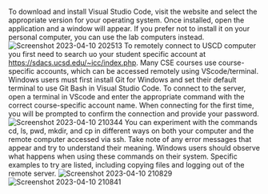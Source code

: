 To download and install Visual Studio Code, visit the website and select the appropriate version for your operating system. Once installed, open the application and a window will appear. If you prefer not to install it on your personal computer, you can use the lab computers instead.
![Screenshot 2023-04-10 202513](https://user-images.githubusercontent.com/130429260/231057946-88794aa8-08e8-44fa-aff7-060a405bc99f.png)
To remotely connect to USCD computer you first need to search uo your student specific account at https://sdacs.ucsd.edu/~icc/index.php. Many CSE courses use course-specific accounts, which can be accessed remotely using VScode/terminal. Windows users must first install Git for Windows and set their default terminal to use Git Bash in Visual Studio Code. To connect to the server, open a terminal in VScode and enter the appropriate command with the correct course-specific account name. When connecting for the first time, you will be prompted to confirm the connection and provide your password.
![Screenshot 2023-04-10 210344](https://user-images.githubusercontent.com/130429260/231057978-9996fc2b-32b6-4667-9e42-023737819122.png)
You can experiment with the commands cd, ls, pwd, mkdir, and cp in different ways on both your computer and the remote computer accessed via ssh. Take note of any error messages that appear and try to understand their meaning. Windows users should observe what happens when using these commands on their system. Specific examples to try are listed, including copying files and logging out of the remote server. 
![Screenshot 2023-04-10 210829](https://user-images.githubusercontent.com/130429260/231057986-85adc28e-c791-414a-9b18-9b728485289d.png)
![Screenshot 2023-04-10 210841](https://user-images.githubusercontent.com/130429260/231057999-f58d0281-abca-41cc-9b48-f951969604c6.png)

